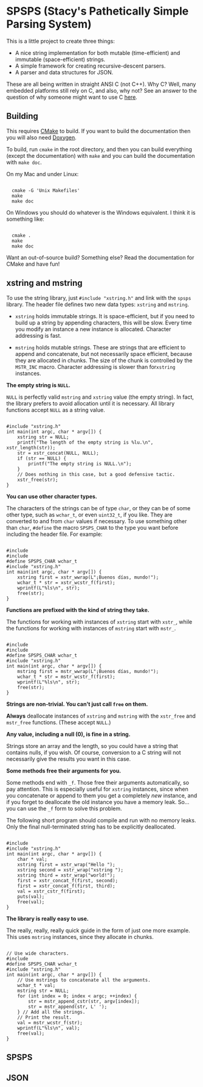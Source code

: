 # SPSPS (Stacy's Pathetically Simple Parsing System)
This is a little project to create three things:

  - A nice string implementation for both mutable (time-efficient) and immutable (space-efficient) strings.
  - A simple framework for creating recursive-descent parsers.
  - A parser and data structures for JSON.

These are all being written in straight ANSI C (not C++).  Why C?  Well, many embedded platforms still rely on C, and also, why not?  See an answer to the question of why someone might want to use C [here][why-c].

## Building
This requires [CMake][cmake] to build.  If you want to build the documentation then you will also need [Doxygen][doxygen].

To build, run `cmake` in the root directory, and then you can build everything (except the documentation) with `make` and you can build the documentation with `make doc`.

On my Mac and under Linux:

<code>
  cmake -G 'Unix Makefiles'
  make
  make doc
</code>

On Windows you should do whatever is the Windows equivalent.  I think it is something like:

<code>
  cmake .
  make
  make doc
</code>

Want an out-of-source build?  Something else?  Read the documentation for CMake and have fun!

## xstring and mstring
To use the string library, just `#include "xstring.h"` and link with the `spsps` library.  The header file defines two new data types: `xstring` and `mstring`.

  - `xstring` holds immutable strings.  It is space-efficient, but if you need to build up a string by appending characters, this will be slow.  Every time you modify an instance a new instance is allocated.  Character addressing is fast.

  - `mstring` holds mutable strings.  These are strings that are efficient to append and concatenate, but not necessarily space efficient, because they are allocated in chunks.  The size of the chunk is controlled by the `MSTR_INC` macro.  Character addressing is slower than for`xstring` instances.

**The empty string is `NULL`.**

`NULL` is perfectly valid `mstring` and `xstring` value (the empty string).  In fact, the library prefers to avoid allocation until it is necessary.  All library functions accept `NULL` as a string value.

<code c>
#include "xstring.h"
int main(int argc, char * argv[]) {
	xstring str = NULL;
	printf("The length of the empty string is %lu.\n", xstr_length(str));
	str = xstr_concat(NULL, NULL);
	if (str == NULL) {
		printf("The empty string is NULL.\n");
    }
    // Does nothing in this case, but a good defensive tactic.
    xstr_free(str);
}
</code>

**You can use other character types.**

The characters of the strings can be of type `char`, or they can be of some other type, such as `wchar_t`, or even `uint32_t`, if you like.  They are converted to and from `char` values if necessary.  To use something other than `char`, `#define` the macro `SPSPS_CHAR` to the type you want before including the header file.  For example:

<code c>
#include <wchar.h>
#include <stdlib.h>
#define SPSPS_CHAR wchar_t
#include "xstring.h"
int main(int argc, char * argv[]) {
	xstring first = xstr_wwrap(L"¡Buenos días, mundo!");
	wchar_t * str = xstr_wcstr_f(first);
	wprintf(L"%ls\n", str);
	free(str);
}
</code>

**Functions are prefixed with the kind of string they take.**

The functions for working with instances of `xstring` start with `xstr_`, while the functions for working with instances of `mstring` start with `mstr_`.

<code c>
#include <wchar.h>
#include <stdlib.h>
#define SPSPS_CHAR wchar_t
#include "xstring.h"
int main(int argc, char * argv[]) {
	mstring first = mstr_wwrap(L"¡Buenos días, mundo!");
	wchar_t * str = mstr_wcstr_f(first);
	wprintf(L"%ls\n", str);
	free(str);
}
</code>

**Strings are non-trivial.  You can't just call `free` on them.**

**Always** deallocate instances of `xstring` and `mstring` with the `xstr_free` and `mstr_free` functions.  (These accept `NULL`.)

**Any value, including a null (0), is fine in a string.**

Strings store an array and the length, so you could have a string that contains nulls, if you wish.  Of course, conversion to a C string will not necessarily give the results you want in this case.

**Some methods free their arguments for you.**

Some methods end with `_f`.  Those free their arguments automatically, so pay attention.  This is especially useful for `xstring` instances, since when you concatenate or append to them you get a completely *new* instance, and if you forget to deallocate the old instance you have a memory leak.  So... you can use the `_f` form to solve this problem.

The following short program should compile and run with no memory leaks.  Only the final null-terminated string has to be explicitly deallocated.

<code c>
#include <stdlib.h>
#include "xstring.h"
int main(int argc, char * argv[]) {
	char * val;
	xstring first = xstr_wrap("Hello ");
	xstring second = xstr_wrap("xstring ");
	xstring third = xstr_wrap("world!");
	first = xstr_concat_f(first, second);
	first = xstr_concat_f(first, third);
	val = xstr_cstr_f(first);
	puts(val);
	free(val);
}
</code>

**The library is really easy to use.**

The really, really, really quick guide in the form of just one more example.  This uses `mstring` instances, since they allocate in chunks.

<code c>
// Use wide characters.
#include <stdlib.h>
#define SPSPS_CHAR wchar_t
#include "xstring.h"
int main(int argc, char * argv[]) {
    // Use mstrings to concatenate all the arguments.
    wchar_t * val;
    mstring str = NULL;
    for (int index = 0; index < argc; ++index) {
    	str = mstr_append_cstr(str, argv[index]);
    	str = mstr_append(str, L' ');
    } // Add all the strings.
    // Print the result.
    val = mstr_wcstr_f(str);
    wprintf(L"%ls\n", val);
    free(val);
}
</code>

## SPSPS

## JSON

[cmake]: http://www.cmake.org
[why-c]: http://stackoverflow.com/questions/497786/why-would-anybody-use-c-over-c
[doxygen]: http://www.stack.nl/~dimitri/doxygen/
